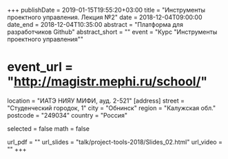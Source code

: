 +++
publishDate = 2019-01-15T19:55:20+03:00
title = "Инструменты проектного управления. Лекция №2"
date = 2018-12-04T09:00:00
date_end = 2018-12-04T10:35:00
abstract = "Платформа для разработчиков Github"
abstract_short = ""
event = "Курс \"Инструменты проектного управления\""
# event_url = "http://magistr.mephi.ru/school/"
location = "ИАТЭ НИЯУ МИФИ, ауд. 2-521"
[address]
  street = "Студенческий городок, 1"
  city = "Обнинск"
  region = "Калужская обл."
  postcode = "249034"
  country = "Россия"

selected = false
math = false

url_pdf = ""
url_slides = "talk/project-tools-2018/Slides_02.html"
url_video = ""
+++